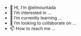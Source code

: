 - 👋 Hi, I’m @elmountada
- 👀 I’m interested in ...
- 🌱 I’m currently learning ...
- 💞️ I’m looking to collaborate on ...
- 📫 How to reach me ...

<!---
elmountada/elmountada is a ✨ special ✨ repository because its `README.md` (this file) appears on your GitHub profile.
You can click the Preview link to take a look at your changes.
--->
